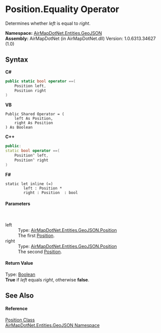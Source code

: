 # Position.Equality Operator 
 

Determines whether *left* is equal to *right*.

**Namespace:**&nbsp;<a href="1d543ca6-8481-5d96-aca1-a1b2d108871c">AirMapDotNet.Entities.GeoJSON</a><br />**Assembly:**&nbsp;AirMapDotNet (in AirMapDotNet.dll) Version: 1.0.6313.34627 (1.0)

## Syntax

**C#**<br />
``` C#
public static bool operator ==(
	Position left,
	Position right
)
```

**VB**<br />
``` VB
Public Shared Operator = ( 
	left As Position,
	right As Position
) As Boolean
```

**C++**<br />
``` C++
public:
static bool operator ==(
	Position^ left, 
	Position^ right
)
```

**F#**<br />
``` F#
static let inline (=)
        left : Position * 
        right : Position  : bool
```


#### Parameters
&nbsp;<dl><dt>left</dt><dd>Type: <a href="7ee82c76-6205-6c56-8d6e-4fe6e06bb0b0">AirMapDotNet.Entities.GeoJSON.Position</a><br />The first <a href="7ee82c76-6205-6c56-8d6e-4fe6e06bb0b0">Position</a>.</dd><dt>right</dt><dd>Type: <a href="7ee82c76-6205-6c56-8d6e-4fe6e06bb0b0">AirMapDotNet.Entities.GeoJSON.Position</a><br />The second <a href="7ee82c76-6205-6c56-8d6e-4fe6e06bb0b0">Position</a>.</dd></dl>

#### Return Value
Type: <a href="http://msdn2.microsoft.com/en-us/library/a28wyd50" target="_blank">Boolean</a><br /><b>True</b> if *left* equals *right*, otherwise <b>false</b>.

## See Also


#### Reference
<a href="7ee82c76-6205-6c56-8d6e-4fe6e06bb0b0">Position Class</a><br /><a href="1d543ca6-8481-5d96-aca1-a1b2d108871c">AirMapDotNet.Entities.GeoJSON Namespace</a><br />
